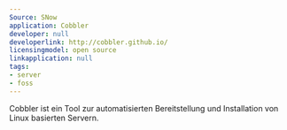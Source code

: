 ```yaml
---
Source: SNow
application: Cobbler
developer: null
developerlink: http://cobbler.github.io/
licensingmodel: open source
linkapplication: null
tags:
- server
- foss
---
```

Cobbler ist ein Tool zur automatisierten Bereitstellung und Installation von Linux basierten Servern.
